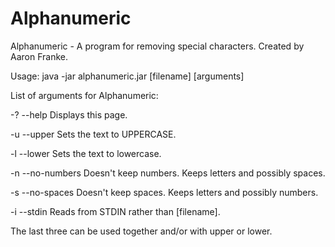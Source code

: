 
# Alphanumeric

Alphanumeric - A program for removing special characters. Created by Aaron Franke.

Usage: java -jar alphanumeric.jar [filename] [arguments] 
 
List of arguments for Alphanumeric: 
 
 -? --help         Displays this page. 
 
 -u --upper        Sets the text to UPPERCASE. 
 
 -l --lower        Sets the text to lowercase. 
 
 -n --no-numbers   Doesn't keep numbers. Keeps letters and possibly spaces. 
 
 -s --no-spaces    Doesn't keep spaces. Keeps letters and possibly numbers. 
 
 -i --stdin        Reads from STDIN rather than [filename]. 
 
The last three can be used together and/or with upper or lower. 




